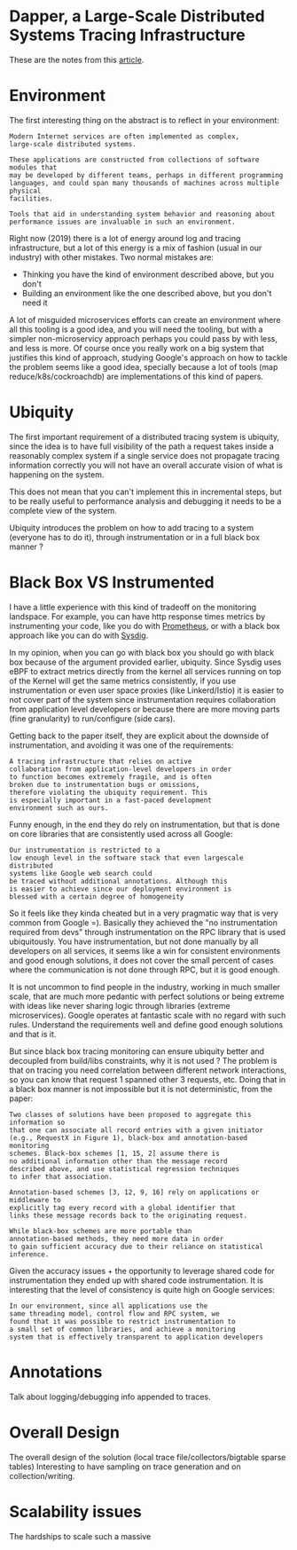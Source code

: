 # Dapper, a Large-Scale Distributed Systems Tracing Infrastructure

These are the notes from this [article](https://ai.google/research/pubs/pub36356).

# Environment

The first interesting thing on the abstract is to reflect in your
environment:

```
Modern Internet services are often implemented as complex,
large-scale distributed systems.

These applications are constructed from collections of software modules that
may be developed by different teams, perhaps in different programming
languages, and could span many thousands of machines across multiple physical
facilities.

Tools that aid in understanding system behavior and reasoning about
performance issues are invaluable in such an environment.
```

Right now (2019) there is a lot of energy around log and tracing
infrastructure, but a lot of this energy is a mix of fashion
(usual in our industry) with other mistakes. Two normal mistakes are:

* Thinking you have the kind of environment described above, but you don't
* Building an environment like the one described above, but you don't need it

A lot of misguided microservices efforts can create an environment
where all this tooling is a good idea, and you will need the tooling,
but with a simpler non-microservicy approach perhaps you could
pass by with less, and less is more. Of course once you really work
on a big system that justifies this kind of approach, studying
Google's approach on how to tackle the problem seems like a good
idea, specially because a lot of tools (map reduce/k8s/cockroachdb)
are implementations of this kind of papers.

# Ubiquity

The first important requirement of a distributed tracing system is
ubiquity, since the idea is to have full visibility of the path a request
takes inside a reasonably complex system if a single service does
not propagate tracing information correctly you will not have
an overall accurate vision of what is happening on the system.

This does not mean that you can't implement this in incremental steps,
but to be really useful to performance analysis and debugging it needs
to be a complete view of the system.

Ubiquity introduces the problem on how to add tracing to a system
(everyone has to do it), through instrumentation or in a
full black box manner ?

# Black Box VS Instrumented

I have a little experience with this kind of tradeoff on the monitoring
landspace. For example, you can have http response times metrics by instrumenting
your code, like you do with [Prometheus](https://prometheus.io/),
or with a black box approach like you can do with [Sysdig](https://sysdig.com/).

In my opinion, when you can go with black box you should go with black box
because of the argument provided earlier, ubiquity. Since Sysdig uses eBPF to
extract metrics directly from the kernel all services running on top of the
Kernel will get the same metrics consistently, if you use instrumentation or
even user space proxies (like Linkerd/Istio) it is easier to not cover part
of the system since instrumentation requires collaboration from application
level developers or because there are more moving parts (fine granularity)
to run/configure (side cars).

Getting back to the paper itself, they are explicit about the downside of
instrumentation, and avoiding it was one of the requirements:

```
A tracing infrastructure that relies on active
collaboration from application-level developers in order
to function becomes extremely fragile, and is often
broken due to instrumentation bugs or omissions,
therefore violating the ubiquity requirement. This
is especially important in a fast-paced development
environment such as ours.
```

Funny enough, in the end they do rely on instrumentation, but
that is done on core libraries that are consistently used across all
Google:

```
Our instrumentation is restricted to a
low enough level in the software stack that even largescale distributed
systems like Google web search could
be traced without additional annotations. Although this
is easier to achieve since our deployment environment is
blessed with a certain degree of homogeneity
```

So it feels like they kinda cheated but in a very pragmatic way that is
very common from Google =). Basically they achieved the "no instrumentation
required from devs" through instrumentation on the RPC library that is used
ubiquitously. You have instrumentation, but not done manually by all developers
on all services, it seems like a win for consistent environments and good enough
solutions, it does not cover the small percent of cases where the communication
is not done through RPC, but it is good enough.

It is not uncommon to find people in the industry, working in much smaller scale,
that are much more pedantic with perfect solutions or being extreme with ideas
like never sharing logic through libraries (extreme microservices). Google operates
at fantastic scale with no regard with such rules. Understand the requirements well
and define good enough solutions and that is it.

But since black box tracing monitoring can ensure ubiquity better and decoupled
from build/libs constraints, why it is not used ? The problem is that on tracing
you need correlation between different network interactions, so you can know that
request 1 spanned other 3 requests, etc. Doing that in a black box manner is not
impossible but it is not deterministic, from the paper:

```
Two classes of solutions have been proposed to aggregate this information so
that one can associate all record entries with a given initiator
(e.g., RequestX in Figure 1), black-box and annotation-based monitoring
schemes. Black-box schemes [1, 15, 2] assume there is
no additional information other than the message record
described above, and use statistical regression techniques
to infer that association.

Annotation-based schemes [3, 12, 9, 16] rely on applications or middleware to
explicitly tag every record with a global identifier that
links these message records back to the originating request.

While black-box schemes are more portable than
annotation-based methods, they need more data in order
to gain sufficient accuracy due to their reliance on statistical inference.
```

Given the accuracy issues + the opportunity to leverage shared code for
instrumentation they ended up with shared code instrumentation. It is interesting
that the level of consistency is quite high on Google services:

```
In our environment, since all applications use the
same threading model, control flow and RPC system, we
found that it was possible to restrict instrumentation to
a small set of common libraries, and achieve a monitoring
system that is effectively transparent to application developers
```

# Annotations

Talk about logging/debugging info appended to traces.


# Overall Design

The overall design of the solution (local trace file/collectors/bigtable sparse tables)
Interesting to have sampling on trace generation and on collection/writing.

# Scalability issues

The hardships to scale such a massive
